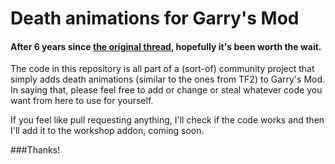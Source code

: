# Death animations for Garry's Mod
#### After 6 years since [the original thread](https://facepunch.com/showthread.php?t=943751), hopefully it's been worth the wait.

The code in this repository is all part of a (sort-of) community project that simply adds death animations (similar to the ones from TF2) to Garry's Mod. In saying that, please feel free to add or change or steal whatever code you want from here to use for yourself.

If you feel like pull requesting anything, I'll check if the code works and then I'll add it to the workshop addon, coming soon.

###Thanks!
